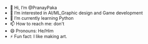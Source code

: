 - 👋 Hi, I’m @PranayPaka
- 👀 I’m interested in AI/ML,Graphic design and Game development
- 🌱 I’m currently learning Python
- 📫 How to reach me: don't
- 😄 Pronouns: He/Him
- ⚡ Fun fact: I like making art.

<!---
PranayPaka/PranayPaka is a ✨ special ✨ repository because its `README.md` (this file) appears on your GitHub profile.
You can click the Preview link to take a look at your changes.
--->
